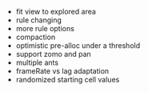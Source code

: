 - fit view to explored area
- rule changing
- more rule options
- compaction
- optimistic pre-alloc under a threshold
- support zomo and pan
- multiple ants
- frameRate vs lag adaptation
- randomized starting cell values
